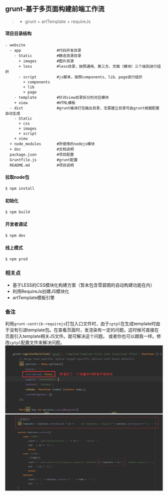 ## grunt-基于多页面构建前端工作流

> * grunt + artTemplate + requireJs

#### 项目目录结构
```
- website
  - app                #代码开发目录
    - Static           #静态资源目录
      + images         #图片资源 
      + less           #less目录，按照通用、第三方、页面（模块）三个级别进行组织
      - script         #js脚本，按照components、lib、page进行组织
        + components
        + lib
        + page 
    - template         #针对view目录拆分的对应模块         
    + view             #HTML模板
  - dist               #grunt编译打包输出目录，无需建立目录可由grunt根据配置自动生成
    - Static
      + css
      + images
      + script                  
    + view
  + node_modules       #所使用的nodejs模块
  + doc                #文档说明
  package.json         #项目配置
  Gruntfile.js         #grunt配置
  README.md            #项目说明
```

#### 拉取node包
````javascript
$ npm install 
````

#### 初始化
````javascript
$ npm build
````

#### 开发者调试
````javascript
$ npm dev
````

#### 线上模式
````javascript
$ npm prod
````

### 相关点
- 基于LESS的CSS模块化构建方案（暂未包含雪碧图的自动构建功能在内）
- 利用RequireJs创建JS模块化
- artTemplate模板引擎

### 备注
利用`grunt-contrib-requirejs`打包入口文件时，由于`cptpl`在生成template时由于没有引进template包。在查看页面时，发渲染有一定的问题。这时候可直接在页面引入template相关JS文件。就可解决这个问题。
或者你也可以跟我一样。修改`cptpl`配置文件来解决问题。
![img1](app/Static/images/img1.png)
![img2](app/Static/images/img2.png)